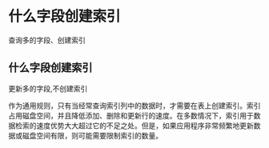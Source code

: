 # 什么字段创建索引

查询多的字段、创建索引

## 什么字段创建索引
更新多的字段,不创建索引

作为通用规则，只有当经常查询索引列中的数据时，才需要在表上创建索引。索引占用磁盘空间，并且降低添加、删除和更新行的速度。在多数情况下，索引用于数据检索的速度优势大大超过它的不足之处。但是，如果应用程序非常频繁地更新数据或磁盘空间有限，则可能需要限制索引的数量。